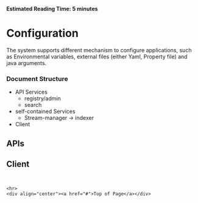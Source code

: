 **Estimated Reading Time: 5 minutes**

# Configuration 
The system supports different mechanism to configure applications, such as Environmental variables, external files (either Yaml, Property file) and java arguments. 

### Document Structure
* API Services
    * registry/admin
    * search 
* self-contained Services 
    * Stream-manager -> indexer 
* Client

## APIs

## Client

```


<hr>
<div align="center"><a href="#">Top of Page</a></div>
